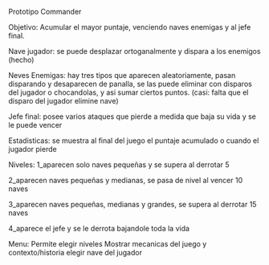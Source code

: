 Prototipo Commander

Objetivo: Acumular el mayor puntaje, venciendo naves enemigas y al jefe final. 

Nave jugador: se puede desplazar ortoganalmente y dispara a los enemigos (hecho)

Neves Enemigas: hay tres tipos que aparecen aleatoriamente, pasan disparando y desaparecen de panalla, se las puede eliminar con disparos del jugador o chocandolas, y asi sumar ciertos puntos. (casi: falta que el disparo del jugador elimine nave)

Jefe final: posee varios ataques que pierde a medida que baja su vida y se le puede vencer 

Estadisticas: se muestra al final del juego el puntaje acumulado o cuando el jugador pierde 

Niveles: 
1_aparecen solo naves pequeñas y se supera al derrotar 5

2_aparecen naves pequeñas y medianas, se pasa de nivel al vencer 10 naves

3_aparecen naves pequeñas, medianas y grandes, se supera al derrotar 15 naves

4_aparece el jefe y se le derrota bajandole toda la vida


Menu: Permite elegir niveles
Mostrar mecanicas del juego y contexto/historia 
elegir nave del jugador
